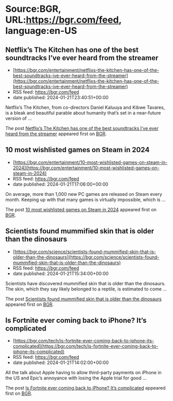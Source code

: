 # Source:BGR, URL:https://bgr.com/feed, language:en-US

## Netflix’s The Kitchen has one of the best soundtracks I’ve ever heard from the streamer
 - [https://bgr.com/entertainment/netflixs-the-kitchen-has-one-of-the-best-soundtracks-ive-ever-heard-from-the-streamer](https://bgr.com/entertainment/netflixs-the-kitchen-has-one-of-the-best-soundtracks-ive-ever-heard-from-the-streamer)
 - RSS feed: https://bgr.com/feed
 - date published: 2024-01-21T23:40:51+00:00

<p>Netflix&#8217;s The Kitchen, from co-directors Daniel Kaluuya and Kibwe Tavares, is a bleak and beautiful parable about humanity that&#8217;s set in a near-future version of &#8230;</p>
<p>The post <a href="https://bgr.com/entertainment/netflixs-the-kitchen-has-one-of-the-best-soundtracks-ive-ever-heard-from-the-streamer/">Netflix&#8217;s The Kitchen has one of the best soundtracks I&#8217;ve ever heard from the streamer</a> appeared first on <a href="https://bgr.com">BGR</a>.</p>

## 10 most wishlisted games on Steam in 2024
 - [https://bgr.com/entertainment/10-most-wishlisted-games-on-steam-in-2024](https://bgr.com/entertainment/10-most-wishlisted-games-on-steam-in-2024)
 - RSS feed: https://bgr.com/feed
 - date published: 2024-01-21T17:06:00+00:00

<p>On average, more than 1,000 new PC games are released on Steam every month. Keeping up with that many games is virtually impossible, which is &#8230;</p>
<p>The post <a href="https://bgr.com/entertainment/10-most-wishlisted-games-on-steam-in-2024/">10 most wishlisted games on Steam in 2024</a> appeared first on <a href="https://bgr.com">BGR</a>.</p>

## Scientists found mummified skin that is older than the dinosaurs
 - [https://bgr.com/science/scientists-found-mummified-skin-that-is-older-than-the-dinosaurs](https://bgr.com/science/scientists-found-mummified-skin-that-is-older-than-the-dinosaurs)
 - RSS feed: https://bgr.com/feed
 - date published: 2024-01-21T15:34:00+00:00

<p>Scientists have discovered mummified skin that is older than the dinosaurs. The skin, which they say likely belonged to a reptile, is estimated to come &#8230;</p>
<p>The post <a href="https://bgr.com/science/scientists-found-mummified-skin-that-is-older-than-the-dinosaurs/">Scientists found mummified skin that is older than the dinosaurs</a> appeared first on <a href="https://bgr.com">BGR</a>.</p>

## Is Fortnite ever coming back to iPhone? It’s complicated
 - [https://bgr.com/tech/is-fortnite-ever-coming-back-to-iphone-its-complicated](https://bgr.com/tech/is-fortnite-ever-coming-back-to-iphone-its-complicated)
 - RSS feed: https://bgr.com/feed
 - date published: 2024-01-21T14:02:00+00:00

<p>All the talk about Apple having to allow third-party payments on iPhone in the US and Epic&#8217;s annoyance with losing the Apple trial for good &#8230;</p>
<p>The post <a href="https://bgr.com/tech/is-fortnite-ever-coming-back-to-iphone-its-complicated/">Is Fortnite ever coming back to iPhone? It&#8217;s complicated</a> appeared first on <a href="https://bgr.com">BGR</a>.</p>

